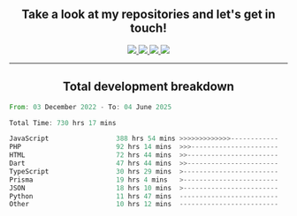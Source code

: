 <h2 align="center">
  Take a look at my repositories and let's get in touch!
</h2>
<p align="center">
  <a href="https://www.instagram.com/rayhanarkan?igsh=MXM3dHhmMTZ3ZWVsaA==">
    <img src="https://img.icons8.com/material-outlined/30/689d6a/instagram.png"/>
  </a>
  <a href="https://www.linkedin.com/in/rayhanarkan/">
    <img src="https://img.icons8.com/material-outlined/30/689d6a/linkedin.png"/>
  </a>
  <a href="">
    <img src="https://img.icons8.com/material-outlined/30/689d6a/geography.png"/>
  </a>
  <a href="mailto:rayhanarkan30@gmail.com">
    <img src="https://img.icons8.com/material-outlined/30/689d6a/email.png"/>
  </a>
</p>

---

<h2 align="center">Total development breakdown</h2>

<p align="center">
<!--START_SECTION:waka-->

```rust
From: 03 December 2022 - To: 04 June 2025

Total Time: 730 hrs 17 mins

JavaScript                 388 hrs 54 mins >>>>>>>>>>>>>------------   53.25 %
PHP                        92 hrs 14 mins  >>>----------------------   12.63 %
HTML                       72 hrs 44 mins  >>-----------------------   09.96 %
Dart                       47 hrs 44 mins  >>-----------------------   06.54 %
TypeScript                 30 hrs 29 mins  >------------------------   04.17 %
Prisma                     19 hrs 4 mins   >------------------------   02.61 %
JSON                       18 hrs 10 mins  >------------------------   02.49 %
Python                     11 hrs 47 mins  -------------------------   01.61 %
Other                      10 hrs 12 mins  -------------------------   01.40 %
```

<!--END_SECTION:waka-->
</p>
